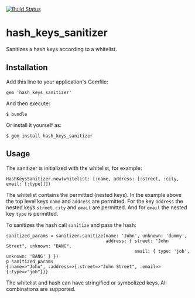 [![Build Status](https://travis-ci.org/thomasbaustert/hash_keys_sanitizer.svg?branch=master)](https://travis-ci.org/thomasbaustert/hash_keys_sanitizer)

# hash_keys_sanitizer

Sanitizes a hash keys according to a whitelist.

## Installation

Add this line to your application's Gemfile:

    gem 'hash_keys_sanitizer'

And then execute:

    $ bundle

Or install it yourself as:

    $ gem install hash_keys_sanitizer

## Usage

The sanitizer is initialized with the whitelist, for example: 

    HashKeysSanitizer.new(whitelist: [:name, address: [:street, :city, email: [:type]]])

The whitelist contains the permitted (nested keys). In the example above the top level keys `name` 
and `address` are permitted. For the key `address` the nested keys `street`, `city` and `email` are
permitted. And for `email` the nested key `type` is permitted.

To sanitizes the hash call `sanitize` and pass the hash:

    sanitized_params = sanitizer.sanitize(name: 'John', unknown: 'dummy', 
                                          address: { street: "John Street", unknown: "BANG",
                                                     email: { type: 'job', unknown: 'BANG' } })
    p sanitized_params 
    {:name=>"John", :address=>{:street=>"John Street", :email=>{:type=>"job"}}}
    
The whitelist and hash can have stringified or symbolized keys. All combinations are supported.
     

